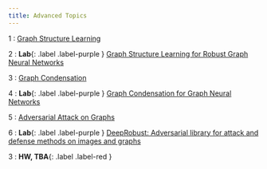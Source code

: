 ```yaml
---
title: Advanced Topics
---
```


1
: [Graph Structure Learning](https://paperswithcode.com/task/graph-structure-learning)

2
: **Lab**{: .label .label-purple }  [Graph Structure Learning for Robust Graph Neural Networks](https://github.com/ChandlerBang/Pro-GNN)

3
: [Graph Condensation](https://paperswithcode.com/paper/graph-condensation-for-graph-neural-networks-1)

4
: **Lab**{: .label .label-purple }  [Graph Condensation for Graph Neural Networks](https://github.com/ChandlerBang/GCond)

5
: [Adversarial Attack on Graphs](https://paperswithcode.com/paper/adversarial-attack-on-graph-structured-data)

6
: **Lab**{: .label .label-purple }  [DeepRobust: Adversarial library for attack and defense methods on images and graphs](https://github.com/DSE-MSU/DeepRobust)

3
: **HW, TBA**{: .label .label-red }
